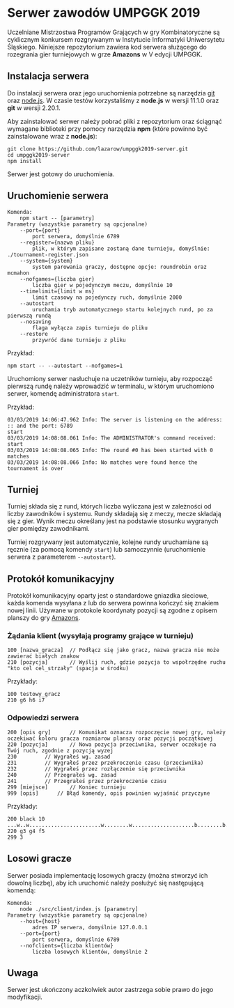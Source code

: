 # Serwer zawodów UMPGGK 2019

Uczelniane Mistrzostwa Programów Grających w gry Kombinatoryczne są cyklicznym konkursem rozgrywanym w Instytucie Informatyki Uniwersytetu Śląskiego. 
Niniejsze repozytorium zawiera kod serwera służącego do rozegrania gier turniejowych w grze __Amazons__ w V edycji UMPGGK.

## Instalacja serwera

Do instalacji serwera oraz jego uruchomienia potrzebne są narzędzia [git](https://git-scm.com/) oraz [node.js](https://nodejs.org/en/).
W czasie testów korzystaliśmy z __node.js__ w wersji 11.1.0 oraz __git__ w wersji 2.20.1.

Aby zainstalować serwer należy pobrać pliki z repozytorium oraz ściągnąć wymagane biblioteki przy pomocy narzędzia **npm** (które powinno być zainstalowane wraz z __node.js__):
```
git clone https://github.com/lazarow/umpggk2019-server.git
cd umpggk2019-server
npm install
```
Serwer jest gotowy do uruchomienia.

## Uruchomienie serwera

```
Komenda:
    npm start -- [parametry]
Parametry (wszystkie parametry są opcjonalne)
    --port={port}
        port serwera, domyślnie 6789
    --register={nazwa pliku}
        plik, w którym zapisane zostaną dane turnieju, domyślnie: ./tournament-register.json
    --system={system}
        system parowania graczy, dostępne opcje: roundrobin oraz mcmahon
    --nofgames={liczba gier}
        liczba gier w pojedynczym meczu, domyślnie 10
    --timelimit={limit w ms}
        limit czasowy na pojedynczy ruch, domyślnie 2000
    --autostart
        uruchamia tryb automatycznego startu kolejnych rund, po za pierwszą rundą
    --nosaving
        flaga wyłącza zapis turnieju do pliku
    --restore
        przywróć dane turnieju z pliku
```

Przykład:
```
npm start -- --autostart --nofgames=1
```

Uruchomiony serwer nasłuchuje na uczetników turnieju, aby rozpocząć pierwszą rundę należy wprowadzić w terminalu, w którym uruchomiono serwer, komendę administratora `start`.

Przykład:
```
03/03/2019 14:06:47.962 Info: The server is listening on the address: :: and the port: 6789
start
03/03/2019 14:08:08.061 Info: The ADMINISTRATOR's command received: start
03/03/2019 14:08:08.065 Info: The round #0 has been started with 0 matches
03/03/2019 14:08:08.066 Info: No matches were found hence the tournament is over
```

## Turniej

Turniej składa się z rund, których liczba wyliczana jest w zależności od liczby zawodników i systemu. Rundy
składają się z meczy, mecze składają się z gier. Wynik meczu określany jest na podstawie stosunku wygranych gier pomiędzy zawodnikami.

Turniej rozgrywany jest automatycznie, kolejne rundy uruchamiane są ręcznie (za pomocą komendy `start`) lub samoczynnie (uruchomienie serwera z parameterem `--autostart`).

## Protokół komunikacyjny

Protokół komunikacyjny oparty jest o standardowe gniazdka sieciowe, każda komenda wysyłana z lub do serwera powinna kończyć się znakiem nowej linii. Używane w protokole koordynaty pozycji
są zgodne z opisem planszy do gry [Amazons](https://en.wikipedia.org/wiki/Game_of_the_Amazons).

### Żądania klient (wysyłają programy grające w turnieju)

```
100 [nazwa_gracza]	// Podłącz się jako gracz, nazwa gracza nie może zawierać białych znakow
210 [pozycja]		// Wyślij ruch, gdzie pozycja to wspołrzędne ruchu "kto cel cel_strzały" (spacja w środku)
```

Przykłady:
```
100 testowy_gracz
210 g6 h6 i7
```

### Odpowiedzi serwera

```
200 [opis gry]		// Komunikat oznacza rozpoczęcie nowej gry, należy oczekiwać koloru gracza rozmiarow planszy oraz pozycji początkowej
220 [pozycja]		// Nowa pozycja przeciwnika, serwer oczekuje na Twój ruch, zgodnie z pozycją wyzej
230			// Wygrałeś wg. zasad
231			// Wygrałeś przez przekroczenie czasu (przeciwnika)
232			// Wygrałeś przez rozłączenie się przeciwnika
240			// Przegrałeś wg. zasad
241			// Przegrałeś przez przekroczenie czasu
299 [miejsce]		// Koniec turnieju
999 [opis]		// Błąd komendy, opis powinien wyjaśnić przyczyne
```

Przykłady:
```
200 black 10 ...w..w.......................w........w....................b........b.......................b..b...
220 g3 g4 f5
299 3
```

## Losowi gracze

Serwer posiada implementację losowych graczy (można stworzyć ich dowolną liczbę), aby ich uruchomić należy posłużyć się następującą komendą:
```
Komenda:
    node ./src/client/index.js [parametry]
Parametry (wszystkie parametry są opcjonalne)
    --host={host}
        adres IP serwera, domyślnie 127.0.0.1
    --port={port}
        port serwera, domyślnie 6789
    --nofclients={liczba klientów}
        liczba losowych klientów, domyślnie 2
```

## Uwaga

Serwer jest ukończony aczkolwiek autor zastrzega sobie prawo do jego modyfikacji.


